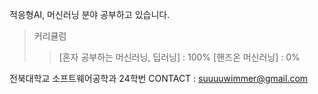 적응형AI, 머신러닝 분야 공부하고 있습니다.

> 커리큘럼
>  > [혼자 공부하는 머신러닝, 딥러닝] : 100%
>  > [핸즈온 머신러닝] : 0%

전북대학교 소프트웨어공학과 24학번
CONTACT : suuuuwimmer@gmail.com